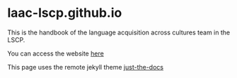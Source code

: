 # laac-lscp.github.io

This is the handbook of the language acquisition across cultures team in the LSCP.

You can access the website [here](https://laac-lscp.github.io/)

This page uses the remote jekyll theme [just-the-docs](https://github.com/just-the-docs/just-the-docs)